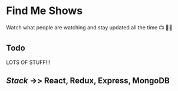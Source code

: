 # Find Me Shows

Watch what people are watching and stay updated all the time :tv: :eyes::astonished:

## Todo

LOTS OF STUFF!!!

## _Stack_ ->>  **React, Redux, Express, MongoDB**



